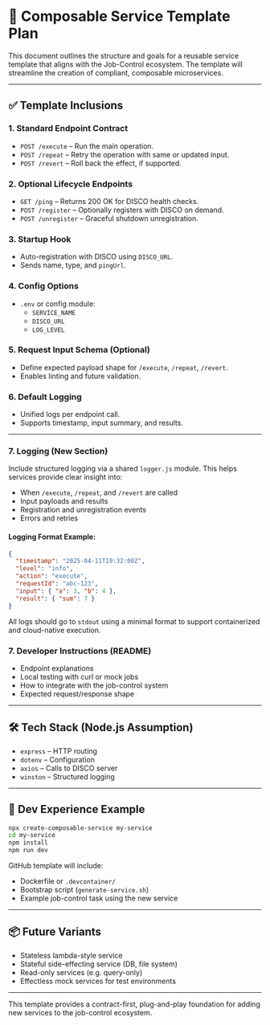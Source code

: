 # 🧰 Composable Service Template Plan

This document outlines the structure and goals for a reusable service template that aligns with the Job-Control ecosystem. The template will streamline the creation of compliant, composable microservices.

---

## ✅ Template Inclusions

### 1. Standard Endpoint Contract
- `POST /execute` – Run the main operation.
- `POST /repeat` – Retry the operation with same or updated input.
- `POST /revert` – Roll back the effect, if supported.

### 2. Optional Lifecycle Endpoints
- `GET /ping` – Returns 200 OK for DISCO health checks.
- `POST /register` – Optionally registers with DISCO on demand.
- `POST /unregister` – Graceful shutdown unregistration.

### 3. Startup Hook
- Auto-registration with DISCO using `DISCO_URL`.
- Sends name, type, and `pingUrl`.

### 4. Config Options
- `.env` or config module:
  - `SERVICE_NAME`
  - `DISCO_URL`
  - `LOG_LEVEL`

### 5. Request Input Schema (Optional)
- Define expected payload shape for `/execute`, `/repeat`, `/revert`.
- Enables linting and future validation.

### 6. Default Logging
- Unified logs per endpoint call.
- Supports timestamp, input summary, and results.


---

### 7. Logging (New Section)

Include structured logging via a shared `logger.js` module. This helps services provide clear insight into:

- When `/execute`, `/repeat`, and `/revert` are called
- Input payloads and results
- Registration and unregistration events
- Errors and retries

#### Logging Format Example:
```json
{
  "timestamp": "2025-04-11T19:32:00Z",
  "level": "info",
  "action": "execute",
  "requestId": "abc-123",
  "input": { "a": 3, "b": 4 },
  "result": { "sum": 7 }
}
```

All logs should go to `stdout` using a minimal format to support containerized and cloud-native execution.
### 7. Developer Instructions (README)
- Endpoint explanations
- Local testing with curl or mock jobs
- How to integrate with the job-control system
- Expected request/response shape

---

## 🛠️ Tech Stack (Node.js Assumption)
- `express` – HTTP routing
- `dotenv` – Configuration
- `axios` – Calls to DISCO server
- `winston` – Structured logging

---

## 🧪 Dev Experience Example

```bash
npx create-composable-service my-service
cd my-service
npm install
npm run dev
```

GitHub template will include:
- Dockerfile or `.devcontainer/`
- Bootstrap script (`generate-service.sh`)
- Example job-control task using the new service

---

## 📦 Future Variants
- Stateless lambda-style service
- Stateful side-effecting service (DB, file system)
- Read-only services (e.g. query-only)
- Effectless mock services for test environments

---

This template provides a contract-first, plug-and-play foundation for adding new services to the job-control ecosystem.
